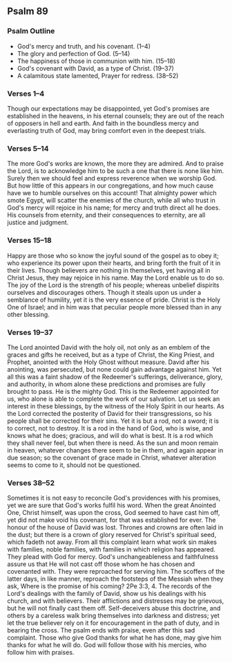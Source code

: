 ## Psalm 89

### Psalm Outline

- God's mercy and truth, and his covenant. (1–4)
- The glory and perfection of God. (5–14)
- The happiness of those in communion with him. (15–18)
- God's covenant with David, as a type of Christ. (19–37)
- A calamitous state lamented, Prayer for redress. (38–52)

### Verses 1–4

Though our expectations may be disappointed, yet God's promises are established in the heavens, in his eternal counsels; they are out of the reach of opposers in hell and earth. And faith in the boundless mercy and everlasting truth of God, may bring comfort even in the deepest trials.

### Verses 5–14

The more God's works are known, the more they are admired. And to praise the Lord, is to acknowledge him to be such a one that there is none like him. Surely then we should feel and express reverence when we worship God. But how little of this appears in our congregations, and how much cause have we to humble ourselves on this account! That almighty power which smote Egypt, will scatter the enemies of the church, while all who trust in God's mercy will rejoice in his name; for mercy and truth direct all he does. His counsels from eternity, and their consequences to eternity, are all justice and judgment.

### Verses 15–18

Happy are those who so know the joyful sound of the gospel as to obey it; who experience its power upon their hearts, and bring forth the fruit of it in their lives. Though believers are nothing in themselves, yet having all in Christ Jesus, they may rejoice in his name. May the Lord enable us to do so. The joy of the Lord is the strength of his people; whereas unbelief dispirits ourselves and discourages others. Though it steals upon us under a semblance of humility, yet it is the very essence of pride. Christ is the Holy One of Israel; and in him was that peculiar people more blessed than in any other blessing.

### Verses 19–37

The Lord anointed David with the holy oil, not only as an emblem of the graces and gifts he received, but as a type of Christ, the King Priest, and Prophet, anointed with the Holy Ghost without measure. David after his anointing, was persecuted, but none could gain advantage against him. Yet all this was a faint shadow of the Redeemer's sufferings, deliverance, glory, and authority, in whom alone these predictions and promises are fully brought to pass. He is the mighty God. This is the Redeemer appointed for us, who alone is able to complete the work of our salvation. Let us seek an interest in these blessings, by the witness of the Holy Spirit in our hearts. As the Lord corrected the posterity of David for their transgressions, so his people shall be corrected for their sins. Yet it is but a rod, not a sword; it is to correct, not to destroy. It is a rod in the hand of God, who is wise, and knows what he does; gracious, and will do what is best. It is a rod which they shall never feel, but when there is need. As the sun and moon remain in heaven, whatever changes there seem to be in them, and again appear in due season; so the covenant of grace made in Christ, whatever alteration seems to come to it, should not be questioned.

### Verses 38–52

Sometimes it is not easy to reconcile God's providences with his promises, yet we are sure that God's works fulfil his word. When the great Anointed One, Christ himself, was upon the cross, God seemed to have cast him off, yet did not make void his covenant, for that was established for ever. The honour of the house of David was lost. Thrones and crowns are often laid in the dust; but there is a crown of glory reserved for Christ's spiritual seed, which fadeth not away. From all this complaint learn what work sin makes with families, noble families, with families in which religion has appeared. They plead with God for mercy. God's unchangeableness and faithfulness assure us that He will not cast off those whom he has chosen and covenanted with. They were reproached for serving him. The scoffers of the latter days, in like manner, reproach the footsteps of the Messiah when they ask, Where is the promise of his coming? 2Pe 3:3, 4. The records of the Lord's dealings with the family of David, show us his dealings with his church, and with believers. Their afflictions and distresses may be grievous, but he will not finally cast them off. Self-deceivers abuse this doctrine, and others by a careless walk bring themselves into darkness and distress; yet let the true believer rely on it for encouragement in the path of duty, and in bearing the cross. The psalm ends with praise, even after this sad complaint. Those who give God thanks for what he has done, may give him thanks for what he will do. God will follow those with his mercies, who follow him with praises.

